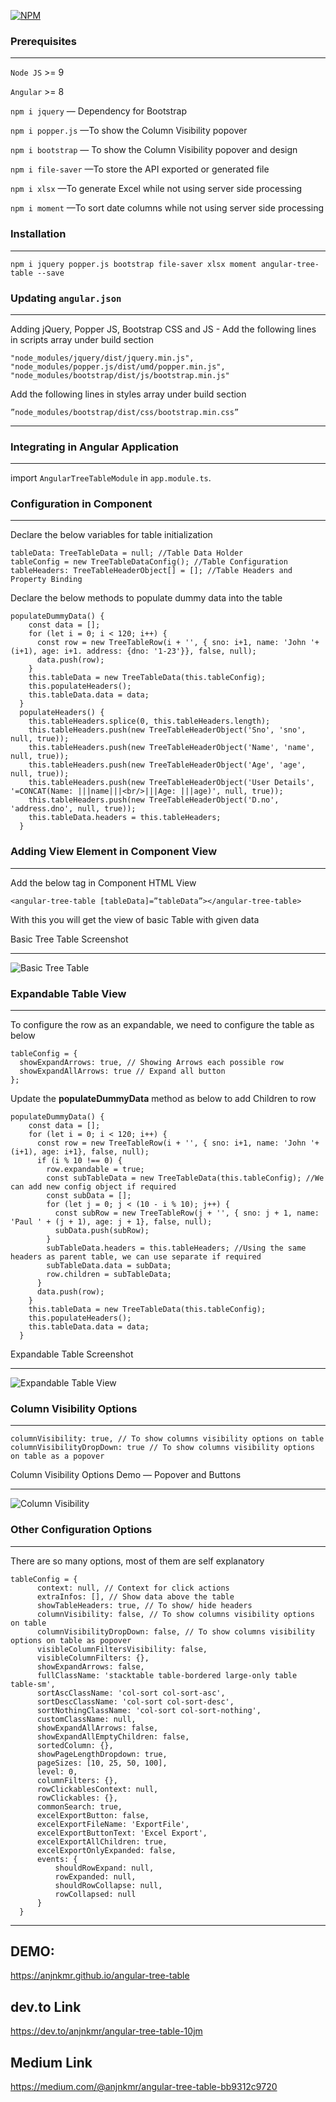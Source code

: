 [![NPM](https://nodei.co/npm/angular-tree-table.png)](https://nodei.co/npm/angular-tree-table/)

### Prerequisites
-------------

`Node JS` >= 9

`Angular` >= 8

`npm i jquery` — Dependency for Bootstrap

`npm i popper.js` —To show the Column Visibility popover

`npm i bootstrap` — To show the Column Visibility popover and design

`npm i file-saver` —To store the API exported or generated file

`npm i xlsx` —To generate Excel while not using server side processing

`npm i moment` —To sort date columns while not using server side processing

### Installation
------------

`npm i jquery popper.js bootstrap file-saver xlsx moment angular-tree-table --save`

### Updating `angular.json`
-----------------------

Adding jQuery, Popper JS, Bootstrap CSS and JS -
Add the following lines in scripts array under build section

```
"node_modules/jquery/dist/jquery.min.js",
"node_modules/popper.js/dist/umd/popper.min.js",
"node_modules/bootstrap/dist/js/bootstrap.min.js"
```

Add the following lines in styles array under build section

`”node_modules/bootstrap/dist/css/bootstrap.min.css”`

* * *

### Integrating in Angular Application
----------------------------------

import `AngularTreeTableModule` in `app.module.ts`.

### Configuration in Component
--------------------------

Declare the below variables for table initialization

```
tableData: TreeTableData = null; //Table Data Holder
tableConfig = new TreeTableDataConfig(); //Table Configuration
tableHeaders: TreeTableHeaderObject[] = []; //Table Headers and Property Binding
```

Declare the below methods to populate dummy data into the table

```
populateDummyData() {
    const data = [];
    for (let i = 0; i < 120; i++) {
      const row = new TreeTableRow(i + '', { sno: i+1, name: 'John '+(i+1), age: i+1. address: {dno: '1-23'}}, false, null);
      data.push(row);
    }
    this.tableData = new TreeTableData(this.tableConfig);
    this.populateHeaders();
    this.tableData.data = data;
  }
  populateHeaders() {
    this.tableHeaders.splice(0, this.tableHeaders.length);
    this.tableHeaders.push(new TreeTableHeaderObject('Sno', 'sno', null, true));
    this.tableHeaders.push(new TreeTableHeaderObject('Name', 'name', null, true));
    this.tableHeaders.push(new TreeTableHeaderObject('Age', 'age', null, true));
    this.tableHeaders.push(new TreeTableHeaderObject('User Details', '=CONCAT(Name: |||name|||<br/>|||Age: |||age)', null, true));
    this.tableHeaders.push(new TreeTableHeaderObject('D.no', 'address.dno', null, true));
    this.tableData.headers = this.tableHeaders;
  }
```

### Adding View Element in Component View
-------------------------------------

Add the below tag in Component HTML View

`<angular-tree-table [tableData]=”tableData”></angular-tree-table>`

With this you will get the view of basic Table with given data


Basic Tree Table Screenshot

* * *
![Basic Tree Table](https://miro.medium.com/max/1400/1\*rF21qkfblc4QlutrC8Lomw.png)

### Expandable Table View
---------------------

To configure the row as an expandable, we need to configure the table as below

```
tableConfig = {
  showExpandArrows: true, // Showing Arrows each possible row
  showExpandAllArrows: true // Expand all button
};
```

Update the **populateDummyData** method as below to add Children to row

```
populateDummyData() {
    const data = [];
    for (let i = 0; i < 120; i++) {
      const row = new TreeTableRow(i + '', { sno: i+1, name: 'John '+(i+1), age: i+1}, false, null);
      if (i % 10 !== 0) {
        row.expandable = true;
        const subTableData = new TreeTableData(this.tableConfig); //We can add new config object if required
        const subData = [];
        for (let j = 0; j < (10 - i % 10); j++) {
          const subRow = new TreeTableRow(j + '', { sno: j + 1, name: 'Paul ' + (j + 1), age: j + 1}, false, null);
          subData.push(subRow);
        }
        subTableData.headers = this.tableHeaders; //Using the same headers as parent table, we can use separate if required
        subTableData.data = subData;
        row.children = subTableData;
      }
      data.push(row);
    }
    this.tableData = new TreeTableData(this.tableConfig);
    this.populateHeaders();
    this.tableData.data = data;
  }
```
Expandable Table Screenshot

* * *
![Expandable Table View](https://miro.medium.com/max/1400/1\*p5u3dTcECs\_2ibmDmtkUOQ.png)



### Column Visibility Options
-------------------------

```
columnVisibility: true, // To show columns visibility options on table
columnVisibilityDropDown: true // To show columns visibility options on table as a popover
```
Column Visibility Options Demo — Popover and Buttons
* * *
![Column Visibility](https://miro.medium.com/max/1400/1\*A3fdEYmcA2zFHNcIProwzw.png)




### Other Configuration Options
---------------------------

There are so many options, most of them are self explanatory

```
tableConfig = {
      context: null, // Context for click actions
      extraInfos: [], // Show data above the table
      showTableHeaders: true, // To show/ hide headers
      columnVisibility: false, // To show columns visibility options on table
      columnVisibilityDropDown: false, // To show columns visibility options on table as popover
      visibleColumnFiltersVisibility: false,
      visibleColumnFilters: {},
      showExpandArrows: false,
      fullClassName: 'stacktable table-bordered large-only table table-sm',
      sortAscClassName: 'col-sort col-sort-asc',
      sortDescClassName: 'col-sort col-sort-desc',
      sortNothingClassName: 'col-sort col-sort-nothing',
      customClassName: null,
      showExpandAllArrows: false,
      showExpandAllEmptyChildren: false,
      sortedColumn: {},
      showPageLengthDropdown: true,
      pageSizes: [10, 25, 50, 100],
      level: 0,
      columnFilters: {},
      rowClickablesContext: null,
      rowClickables: {},
      commonSearch: true,
      excelExportButton: false,
      excelExportFileName: 'ExportFile',
      excelExportButtonText: 'Excel Export',
      excelExportAllChildren: true,
      excelExportOnlyExpanded: false,
      events: {
          shouldRowExpand: null,
          rowExpanded: null,
          shouldRowCollapse: null,
          rowCollapsed: null
      }
  }
```

----
**DEMO:**
-----
https://anjnkmr.github.io/angular-tree-table

**dev.to Link**
----------------------
https://dev.to/anjnkmr/angular-tree-table-10jm

**Medium Link**
----------------------
https://medium.com/@anjnkmr/angular-tree-table-bb9312c9720
